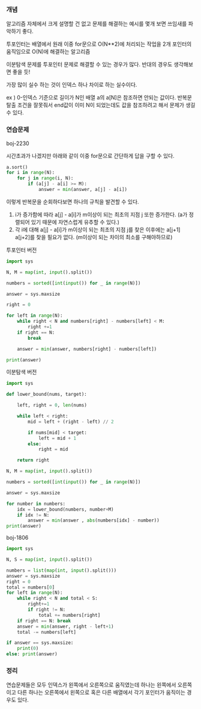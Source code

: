 ### 개념

알고리즘 자체에서 크게 설명할 건 없고 문제를 해결하는 예시를 몇개 보면 쓰임새를 파악하기 좋다.

투포인터는 배열에서 원래 이중 for문으로 O(N\*\*2)에 처리되는 작업을 2개 포인터의 움직임으로 O(N)에 해결하는 알고리즘

이분탐색 문제를 투포인터 문제로 해결할 수 있는 경우가 많다. 반대의 경우도 생각해보면 좋을 듯!

가장 많이 실수 하는 것이 인덱스 하나 차이로 하는 실수이다.

ex ) 0-인덱스 기준으로 길이가 N인 배열 a의 a[N]은 참조하면 안되는 값이다. 반복문 탈출 조건을 잘못줘서 end값이 이미 N이 되었는데도 값을 참조하려고 해서 문제가 생길 수 있다.

### 연습문제

boj-2230

시간초과가 나겠지만 아래와 같이 이중 for문으로 간단하게 답을 구할 수 있다.

```python
a.sort()
for i in range(N):
	for j in range(i, N):
		if (a[j] - a[i] >= M):
			answer = min(answer, a[j] - a[i])
```

이렇게 반복문을 순회하다보면 하나의 규칙을 발견할 수 있다.

1. i가 증가함에 따라 a[j] - a[i]가 m이상이 되는 최초의 지점 j 또한 증가한다. (a가 정렬되어 있기 때문에 자연스럽게 유추할 수 있다.)
2. 각 i에 대해 a[j] - a[i]가 m이상이 되는 최초의 지점 j를 찾은 이후에는 a[j+1] a[j+2]를 찾을 필요가 없다. (m이상이 되는 차이의 최소를 구해야하므로)

투포인터 버전

```python
import sys

N, M = map(int, input().split())

numbers = sorted([int(input()) for _ in range(N)])

answer = sys.maxsize

right = 0

for left in range(N):
    while right < N and numbers[right] - numbers[left] < M:
        right +=1
    if right == N:
        break

    answer = min(answer, numbers[right] - numbers[left])

print(answer)

```

이분탐색 버전

```python
import sys

def lower_bound(nums, target):

    left, right = 0, len(nums)

    while left < right:
        mid = left + (right - left) // 2

        if nums[mid] < target:
            left = mid + 1
        else:
            right = mid

    return right

N, M = map(int, input().split())

numbers = sorted([int(input()) for _ in range(N)])

answer = sys.maxsize

for number in numbers:
    idx = lower_bound(numbers, number+M)
    if idx != N:
        answer = min(answer , abs(numbers[idx] - number))
print(answer)
```

boj-1806

```python
import sys

N, S = map(int, input().split())

numbers = list(map(int, input().split()))
answer = sys.maxsize
right = 0
total = numbers[0]
for left in range(N):
    while right < N and total < S:
        right+=1
        if right != N:
            total += numbers[right]
    if right == N: break
    answer = min(answer, right - left+1)
    total -= numbers[left]

if answer == sys.maxsize:
    print(0)
else: print(answer)
```

### 정리

연습문제들은 모두 인덱스가 왼쪽에서 오른쪽으로 움직였는데 하나는 왼쪽에서 오른쪽이고 다른 하나는 오른쪽에서 왼쪽으로 혹은 다른 배열에서 각기 포인터가 움직이는 경우도 있다.

